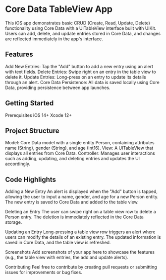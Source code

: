 # Core Data TableView App
This iOS app demonstrates basic CRUD (Create, Read, Update, Delete) functionality using Core Data with a UITableView interface built with UIKit. Users can add, delete, and update entries stored in Core Data, and changes are reflected immediately in the app's interface.

## Features
Add New Entries: Tap the "Add" button to add a new entry using an alert with text fields.
Delete Entries: Swipe right on an entry in the table view to delete it.
Update Entries: Long-press on an entry to update its details through an alert.
Core Data Persistence: All data is saved locally using Core Data, providing persistence between app launches.
## Getting Started
Prerequisites
iOS 14+
Xcode 12+

## Project Structure
Model: Core Data model with a single entity Person, containing attributes name (String), gender (String), and age (Int16).
View: A UITableView that displays all entries from Core Data.
Controller: Manages user interactions such as adding, updating, and deleting entries and updates the UI accordingly.
## Code Highlights
Adding a New Entry
An alert is displayed when the "Add" button is tapped, allowing the user to input a name, gender, and age for a new Person entity. The new entry is saved to Core Data and added to the table view.

Deleting an Entry
The user can swipe right on a table view row to delete a Person entry. The deletion is immediately reflected in the Core Data storage.

Updating an Entry
Long-pressing a table view row triggers an alert where users can modify the details of an existing entry. The updated information is saved in Core Data, and the table view is refreshed.

Screenshots
Add screenshots of your app here to showcase the features (e.g., the table view with entries, the add and update alerts).

Contributing
Feel free to contribute by creating pull requests or submitting issues for improvements or bug fixes.

